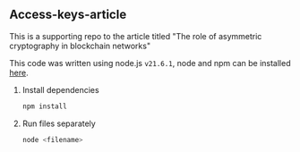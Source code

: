 ## Access-keys-article 

This is a supporting repo to the article titled "The role of asymmetric cryptography in blockchain networks" 

This code was written using node.js `v21.6.1`, node and npm can be installed [here](https://docs.npmjs.com/downloading-and-installing-node-js-and-npm).

1. Install dependencies

    ```bash
    npm install
    ```

2. Run files separately

    ```bash
    node <filename>
    ```
